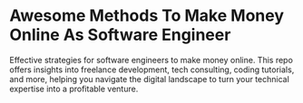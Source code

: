 # Awesome Methods To Make Money Online As Software Engineer
Effective strategies for software engineers to make money online. This repo offers insights into freelance development, tech consulting, coding tutorials, and more, helping you navigate the digital landscape to turn your technical expertise into a profitable venture.
